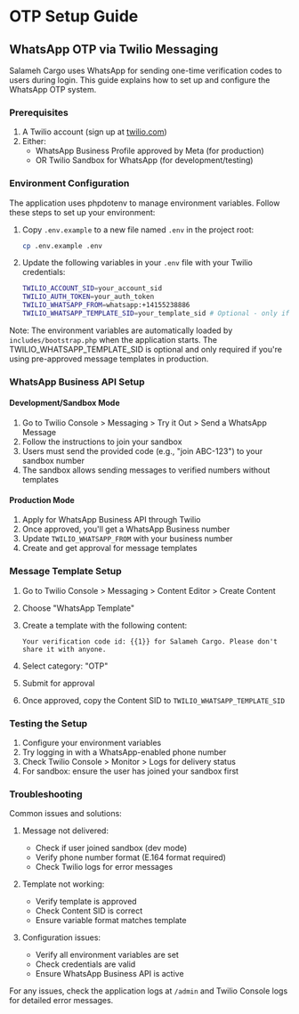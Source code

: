 # OTP Setup Guide

## WhatsApp OTP via Twilio Messaging

Salameh Cargo uses WhatsApp for sending one-time verification codes to users during login. This guide explains how to set up and configure the WhatsApp OTP system.

### Prerequisites

1. A Twilio account (sign up at [twilio.com](https://www.twilio.com))
2. Either:
   - WhatsApp Business Profile approved by Meta (for production)
   - OR Twilio Sandbox for WhatsApp (for development/testing)

### Environment Configuration

The application uses phpdotenv to manage environment variables. Follow these steps to set up your environment:

1. Copy `.env.example` to a new file named `.env` in the project root:

   ```bash
   cp .env.example .env
   ```

2. Update the following variables in your `.env` file with your Twilio credentials:

   ```bash
   TWILIO_ACCOUNT_SID=your_account_sid
   TWILIO_AUTH_TOKEN=your_auth_token
   TWILIO_WHATSAPP_FROM=whatsapp:+14155238886
   TWILIO_WHATSAPP_TEMPLATE_SID=your_template_sid # Optional - only if using approved templates
   ```

Note: The environment variables are automatically loaded by `includes/bootstrap.php` when the application starts. The TWILIO_WHATSAPP_TEMPLATE_SID is optional and only required if you're using pre-approved message templates in production.

### WhatsApp Business API Setup

#### Development/Sandbox Mode

1. Go to Twilio Console > Messaging > Try it Out > Send a WhatsApp Message
2. Follow the instructions to join your sandbox
3. Users must send the provided code (e.g., "join ABC-123") to your sandbox number
4. The sandbox allows sending messages to verified numbers without templates

#### Production Mode

1. Apply for WhatsApp Business API through Twilio
2. Once approved, you'll get a WhatsApp Business number
3. Update `TWILIO_WHATSAPP_FROM` with your business number
4. Create and get approval for message templates

### Message Template Setup

1. Go to Twilio Console > Messaging > Content Editor > Create Content
2. Choose "WhatsApp Template"
3. Create a template with the following content:

   ```text
   Your verification code id: {{1}} for Salameh Cargo. Please don't share it with anyone.
   ```

4. Select category: "OTP"
5. Submit for approval
6. Once approved, copy the Content SID to `TWILIO_WHATSAPP_TEMPLATE_SID`

### Testing the Setup

1. Configure your environment variables
2. Try logging in with a WhatsApp-enabled phone number
3. Check Twilio Console > Monitor > Logs for delivery status
4. For sandbox: ensure the user has joined your sandbox first

### Troubleshooting

Common issues and solutions:

1. Message not delivered:
   - Check if user joined sandbox (dev mode)
   - Verify phone number format (E.164 format required)
   - Check Twilio logs for error messages

2. Template not working:
   - Verify template is approved
   - Check Content SID is correct
   - Ensure variable format matches template

3. Configuration issues:
   - Verify all environment variables are set
   - Check credentials are valid
   - Ensure WhatsApp Business API is active

For any issues, check the application logs at `/admin` and Twilio Console logs for detailed error messages.
